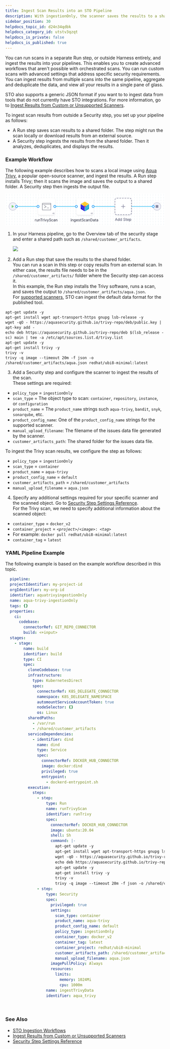 ```yaml
---
title: Ingest Scan Results into an STO Pipeline
description: With ingestionOnly, the scanner saves the results to a shared folder. The pipeline then ingests this data and analyzes, deduplicates, and displays the results.
sidebar_position: 30
helpdocs_topic_id: d24n34qdbk
helpdocs_category_id: utstv3qzqt
helpdocs_is_private: false
helpdocs_is_published: true
---
```


You can run scans in a separate Run step, or outside Harness entirely, and ingest the results into your pipelines. This enables you to create advanced workflows that aren't possible with orchestrated scans. You can run custom scans with advanced settings that address specific security requirements. You can ingest results from multiple scans into the same pipeline, aggregate and deduplicate the data, and view all your results in a single pane of glass.

STO also supports a generic JSON format if you want to to ingest data from tools that do not currently have STO integrations. For more information, go to [Ingest Results from Custom or Unsupported Scanners](/docs/security-testing-orchestration/use-sto/ingesting-issues-from-other-scanners).

 To ingest scan results from outside a Security step, you set up your pipeline as follows:

* A Run step saves scan results to a shared folder. The step might run the scan locally or download results from an external source.
* A Security step ingests the results from the shared folder. Then it analyzes, deduplicates, and displays the results.

### Example Workflow

The following example describes how to scans a local image using [Aqua Trivy](https://aquasecurity.github.io/trivy/dev/docs/), a popular open-source scanner, and ingest the results. A Run step installs Trivy; then it scans the image and saves the output to a shared folder. A Security step then ingests the output file.

![](./static/ingest-scan-results-into-an-sto-pipeline-07.png)

1. In your Harness pipeline, go to the Overview tab of the security stage and enter a shared path such as `/shared/customer_artifacts`.

   ![](./static/ingest-scan-results-into-an-sto-pipeline-08.png)

2. Add a Run step that save the results to the shared folder.  
You can run a scan in this step or copy results from an external scan. In either case, the results file needs to be in the `/shared/customer_artifacts/` folder where the Security step can access it.  
In this example, the Run step installs the Trivy software, runs a scan, and saves the output to `/shared/customer_artifacts/aqua.json`.  
For [supported scanners](../sto-techref-category/security-step-settings-reference.md#scanners-target-types-and-scan-approach), STO can ingest the default data format for the published tool.  

```
apt-get update -y  
apt-get install wget apt-transport-https gnupg lsb-release -y  
wget -qO - https://aquasecurity.github.io/trivy-repo/deb/public.key | apt-key add -  
echo deb https://aquasecurity.github.io/trivy-repo/deb $(lsb_release -sc) main | tee -a /etc/apt/sources.list.d/trivy.list  
apt-get update -y  
apt-get install trivy -y  
trivy -v  
trivy -q image --timeout 20m -f json -o /shared/customer_artifacts/aqua.json redhat/ubi8-minimal:latest
```
3. Add a Security step and configure the scanner to ingest the results of the scan.  
These settings are required:

- `policy_type` = `ingestionOnly`
- `scan_type` = The object type to scan: `container`, `repository`, `instance`, or `configuration`
- `product_name` = The `product_name` strings such `aqua-trivy`, `bandit`, `snyk`, `sonarqube`, etc.
- `product_config_name`: One of the `product_config_name` strings for the supported scanner.
- `manual_upload_filename`: The filename of the issues data file generated by the scanner.
- `customer_artifacts_path`: The shared folder for the issues data file.

To ingest the Trivy scan results, we configure the step as follows:

- `policy_type` = `ingestionOnly`
- `scan_type` = `container`
- `product_name` = `aqua-trivy`
- `product_config_name` = `default`
- `customer_artifacts_path` = `/shared/customer_artifacts`
- `manual_upload_filename` = `aqua.json`

4. Specify any additional settings required for your specific scanner and the scanned object. Go to [Security Step Settings Reference](../sto-techref-category/security-step-settings-reference.md).  
For the Trivy scan, we need to specify additional information about the scanned object:

- `container_type` = `docker_v2`
- `container_project` = `<`*`project`*`>/<`*`image`*`>: <`*`tag`*`>`  
-  For example: `docker pull redhat/ubi8-minimal:latest`
- `container_tag` = `latest`

### YAML Pipeline Example

The following example is based on the example workflow described in this topic.

```yaml
  pipeline:  
  projectIdentifier: my-project-id  
  orgIdentifier: my-org-id  
  identifier: aquatrivyingestionOnly  
  name: aqua-trivy-ingestionOnly  
  tags: {}  
  properties:  
    ci:  
      codebase:  
        connectorRef: GIT_REPO_CONNECTOR  
        build: <+input>  
  stages:  
    - stage:  
        name: build  
        identifier: build  
        type: CI  
        spec:  
          cloneCodebase: true  
          infrastructure:  
            type: KubernetesDirect  
            spec:  
              connectorRef: K8S_DELEGATE_CONNECTOR  
              namespace: K8S_DELEGATE_NAMESPACE  
              automountServiceAccountToken: true  
              nodeSelector: {}  
              os: Linux  
          sharedPaths:  
            - /var/run  
            - /shared/customer_artifacts  
          serviceDependencies:  
            - identifier: dind  
              name: dind  
              type: Service  
              spec:  
                connectorRef: DOCKER_HUB_CONNECTOR  
                image: docker:dind  
                privileged: true  
                entrypoint:  
                  - dockerd-entrypoint.sh  
          execution:  
            steps:  
              - step:  
                  type: Run  
                  name: runTrivyScan  
                  identifier: runTrivy  
                  spec:  
                    connectorRef: DOCKER_HUB_CONNECTOR  
                    image: ubuntu:20.04  
                    shell: Sh  
                    command: |-  
                      apt-get update -y  
                      apt-get install wget apt-transport-https gnupg lsb-release -y  
                      wget -qO - https://aquasecurity.github.io/trivy-repo/deb/public.key | apt-key add -  
                      echo deb https://aquasecurity.github.io/trivy-repo/deb $(lsb_release -sc) main | tee -a /etc/apt/sources.list.d/trivy.list  
                      apt-get update -y  
                      apt-get install trivy -y  
                      trivy -v  
                      trivy -q image --timeout 20m -f json -o /shared/customer_artifacts/aqua.json redhat/ubi8-minimal:latest  
              - step:  
                  type: Security  
                  spec:  
                    privileged: true  
                    settings:  
                      scan_type: container  
                      product_name: aqua-trivy  
                      product_config_name: default  
                      policy_type: ingestionOnly  
                      container_type: docker_v2  
                      container_tag: latest  
                      container_project: redhat/ubi8-minimal  
                      customer_artifacts_path: /shared/customer_artifacts  
                      manual_upload_filename: aqua.json  
                    imagePullPolicy: Always  
                    resources:  
                      limits:  
                        memory: 1024Mi  
                        cpu: 1000m  
                  name: ingestTrivyData  
                  identifier: aqua_trivy  
  
  
```
### See Also

* [STO Ingestion Workflows](sto-workflows-overview.md)
* [Ingest Results from Custom or Unsupported Scanners](ingesting-issues-from-other-scanners.md)
* [Security Step Settings Reference](../sto-techref-category/security-step-settings-reference.md)

